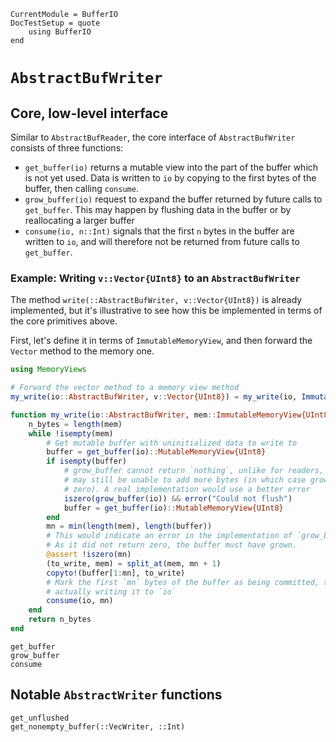 ```@meta
CurrentModule = BufferIO
DocTestSetup = quote
    using BufferIO
end
```

# `AbstractBufWriter`
## Core, low-level interface
Similar to `AbstractBufReader`, the core interface of `AbstractBufWriter` consists of three functions:

* `get_buffer(io)` returns a mutable view into the part of the buffer which is not yet used. Data is written to `io` by copying to the first bytes of the buffer, then calling `consume`.
* `grow_buffer(io)` request to expand the buffer returned by future calls to `get_buffer`. This may happen by flushing data in the buffer or by reallocating a larger buffer
* `consume(io, n::Int)` signals that the first `n` bytes in the buffer are written to `io`, and will therefore not be returned from future calls to `get_buffer`.

### Example: Writing `v::Vector{UInt8}` to an `AbstractBufWriter`
The method `write(::AbstractBufWriter, v::Vector{UInt8})` is already implemented, but it's illustrative to see how this be implemented in terms of the core primitives above.

First, let's define it in terms of `ImmutableMemoryView`, and then forward the `Vector` method to the memory one.

```julia
using MemoryViews

# Forward the vector method to a memory view method
my_write(io::AbstractBufWriter, v::Vector{UInt8}) = my_write(io, ImmutableMemoryView(v))

function my_write(io::AbstractBufWriter, mem::ImmutableMemoryView{UInt8})::Int
    n_bytes = length(mem)
    while !isempty(mem)
        # Get mutable buffer with uninitialized data to write to
        buffer = get_buffer(io)::MutableMemoryView{UInt8}
        if isempty(buffer)
            # grow_buffer cannot return `nothing`, unlike for readers, but the writer
            # may still be unable to add more bytes (in which case grow_buffer returns
            # zero). A real implementation would use a better error
            iszero(grow_buffer(io)) && error("Could not flush")
            buffer = get_buffer(io)::MutableMemoryView{UInt8}
        end
        mn = min(length(mem), length(buffer))
        # This would indicate an error in the implementation of `grow_buffer`.
        # As it did not return zero, the buffer must have grown.
        @assert !iszero(mn)
        (to_write, mem) = split_at(mem, mn + 1)
        copyto!(buffer[1:mn], to_write)
        # Mark the first `mn` bytes of the buffer as being committed, thereby
        # actually writing it to `io`
        consume(io, mn)
    end
    return n_bytes
end
```

```@docs; canonical=false
get_buffer
grow_buffer
consume
```

## Notable `AbstractWriter` functions
```@docs; canonical=false
get_unflushed
get_nonempty_buffer(::VecWriter, ::Int)
```